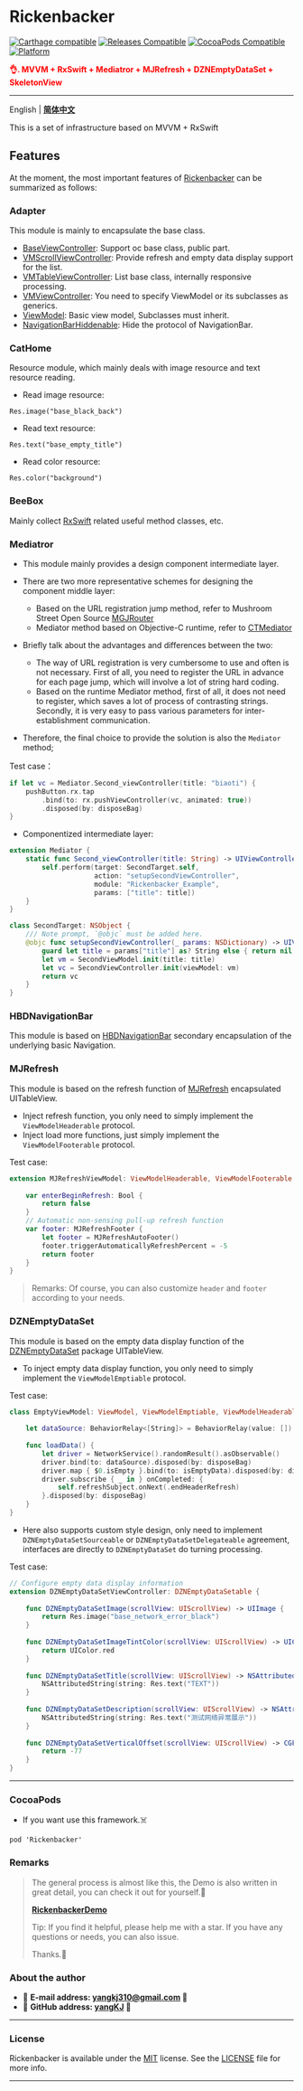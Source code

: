 # Rickenbacker

[![Carthage compatible](https://img.shields.io/badge/Carthage-compatible-brightgreen.svg?style=flat&colorA=28a745&&colorB=4E4E4E)](https://github.com/yangKJ/Rickenbacker)
[![Releases Compatible](https://img.shields.io/github/release/yangKJ/Rickenbacker.svg?style=flat&label=Releases&colorA=28a745&&colorB=4E4E4E)](https://github.com/yangKJ/Rickenbacker/releases)
[![CocoaPods Compatible](https://img.shields.io/cocoapods/v/Rickenbacker.svg?style=flat&label=CocoaPods&colorA=28a745&&colorB=4E4E4E)](https://cocoapods.org/pods/Rickenbacker)
[![Platform](https://img.shields.io/badge/Platforms-iOS%20%7C%20macOS%20%7C%20watchOS-4E4E4E.svg?colorA=28a745)](#installation)

<font color=red>**👌. MVVM + RxSwift + Mediatror + MJRefresh + DZNEmptyDataSet + SkeletonView**</font>

-------

English | [**简体中文**](README_CN.md)

This is a set of infrastructure based on MVVM + RxSwift

## Features
At the moment, the most important features of [Rickenbacker](https://github.com/yangKJ/Rickenbacker) can be summarized as follows:

### Adapter
This module is mainly to encapsulate the base class.

- [BaseViewController](https://github.com/yangKJ/Rickenbacker/blob/master/Sources/Adapter/BaseViewController.swift): Support oc base class, public part.
- [VMScrollViewController](https://github.com/yangKJ/Rickenbacker/blob/master/Sources/Adapter/VMScrollViewController.swift): Provide refresh and empty data display support for the list.
- [VMTableViewController](https://github.com/yangKJ/Rickenbacker/blob/master/Sources/Adapter/VMTableViewController.swift): List base class, internally responsive processing.
- [VMViewController](https://github.com/yangKJ/Rickenbacker/blob/master/Sources/Adapter/VMViewController.swift): You need to specify ViewModel or its subclasses as generics.
- [ViewModel](https://github.com/yangKJ/Rickenbacker/blob/master/Sources/Adapter/ViewModel.swift): Basic view model, Subclasses must inherit.
- [NavigationBarHiddenable](https://github.com/yangKJ/Rickenbacker/blob/master/Sources/Adapter/NavigationBarHiddenable.swift): Hide the protocol of NavigationBar.

### CatHome
Resource module, which mainly deals with image resource and text resource reading.

- Read image resource: 

```
Res.image("base_black_back")
```

- Read text resource: 

```
Res.text("base_empty_title")
```

- Read color resource:

```
Res.color("background")
```

### BeeBox
Mainly collect [RxSwift](https://github.com/ReactiveX/RxSwift) related useful method classes, etc.

### Mediatror

- This module mainly provides a design component intermediate layer.

- There are two more representative schemes for designing the component middle layer:
  - Based on the URL registration jump method, refer to Mushroom Street Open Source [MGJRouter](https://github.com/lyujunwei/MGJRouter)
  - Mediator method based on Objective-C runtime, refer to [CTMediator](https://github.com/casatwy/CTMediator)

- Briefly talk about the advantages and differences between the two:
  - The way of URL registration is very cumbersome to use and often is not necessary. First of all, you need to register the URL in advance for each page jump, which will involve a lot of string hard coding.
  - Based on the runtime Mediator method, first of all, it does not need to register, which saves a lot of process of contrasting strings. Secondly, it is very easy to pass various parameters for inter-establishment communication.

- Therefore, the final choice to provide the solution is also the `Mediator` method;

Test case：

```swift
if let vc = Mediator.Second_viewController(title: "biaoti") {
    pushButton.rx.tap
        .bind(to: rx.pushViewController(vc, animated: true))
        .disposed(by: disposeBag)
}
```
- Componentized intermediate layer:

```swift
extension Mediator {
    static func Second_viewController(title: String) -> UIViewController? {
        self.perform(target: SecondTarget.self,
                     action: "setupSecondViewController",
                     module: "Rickenbacker_Example",
                     params: ["title": title])
    }
}

class SecondTarget: NSObject {
    /// Note prompt, `@objc` must be added here.
    @objc func setupSecondViewController(_ params: NSDictionary) -> UIViewController? {
        guard let title = params["title"] as? String else { return nil }
        let vm = SecondViewModel.init(title: title)
        let vc = SecondViewController.init(viewModel: vm)
        return vc
    }
}
```

### HBDNavigationBar
This module is based on [HBDNavigationBar](https://github.com/listenzz/HBDNavigationBar) secondary encapsulation of the underlying basic Navigation.

### MJRefresh
This module is based on the refresh function of [MJRefresh](https://github.com/CoderMJLee/MJRefresh) encapsulated UITableView.

- Inject refresh function, you only need to simply implement the `ViewModelHeaderable` protocol.
- Inject load more functions, just simply implement the `ViewModelFooterable` protocol.

Test case:

```swift
extension MJRefreshViewModel: ViewModelHeaderable, ViewModelFooterable {
    
    var enterBeginRefresh: Bool {
        return false
    }
    // Automatic non-sensing pull-up refresh function
    var footer: MJRefreshFooter {
        let footer = MJRefreshAutoFooter()
        footer.triggerAutomaticallyRefreshPercent = -5
        return footer
    }
}
```

> Remarks: Of course, you can also customize `header` and `footer` according to your needs.

### DZNEmptyDataSet
This module is based on the empty data display function of the [DZNEmptyDataSet](https://github.com/dzenbot/DZNEmptyDataSet) package UITableView.

- To inject empty data display function, you only need to simply implement the `ViewModelEmptiable` protocol.

Test case:

```swift
class EmptyViewModel: ViewModel, ViewModelEmptiable, ViewModelHeaderable {
    
    let dataSource: BehaviorRelay<[String]> = BehaviorRelay(value: [])
    
    func loadData() {
        let driver = NetworkService().randomResult().asObservable()
        driver.bind(to: dataSource).disposed(by: disposeBag)
        driver.map { $0.isEmpty }.bind(to: isEmptyData).disposed(by: disposeBag)
        driver.subscribe { _ in } onCompleted: {
            self.refreshSubject.onNext(.endHeaderRefresh)
        }.disposed(by: disposeBag)
    }
}
```

- Here also supports custom style design, only need to implement `DZNEmptyDataSetSourceable` or `DZNEmptyDataSetDelegateable` agreement, interfaces are directly to `DZNEmptyDataSet` do turning processing.

Test case:

```swift
// Configure empty data display information
extension DZNEmptyDataSetViewController: DZNEmptyDataSetable {
    
    func DZNEmptyDataSetImage(scrollView: UIScrollView) -> UIImage {
        return Res.image("base_network_error_black")
    }
    
    func DZNEmptyDataSetImageTintColor(scrollView: UIScrollView) -> UIColor? {
        return UIColor.red
    }
    
    func DZNEmptyDataSetTitle(scrollView: UIScrollView) -> NSAttributedString? {
        NSAttributedString(string: Res.text("TEXT"))
    }
    
    func DZNEmptyDataSetDescription(scrollView: UIScrollView) -> NSAttributedString? {
        NSAttributedString(string: Res.text("测试网络异常展示"))
    }
    
    func DZNEmptyDataSetVerticalOffset(scrollView: UIScrollView) -> CGFloat {
        return -77
    }
}
```

----

### CocoaPods
- If you want use this framework.☠️

```
pod 'Rickenbacker'
```

### Remarks

> The general process is almost like this, the Demo is also written in great detail, you can check it out for yourself.🎷
>
> [**RickenbackerDemo**](https://github.com/yangKJ/Rickenbacker)
>
> Tip: If you find it helpful, please help me with a star. If you have any questions or needs, you can also issue.
>
> Thanks.🎇

### About the author
- 🎷 **E-mail address: [yangkj310@gmail.com](yangkj310@gmail.com) 🎷**
- 🎸 **GitHub address: [yangKJ](https://github.com/yangKJ) 🎸**

-----

### License
Rickenbacker is available under the [MIT](LICENSE) license. See the [LICENSE](LICENSE) file for more info.

-----
